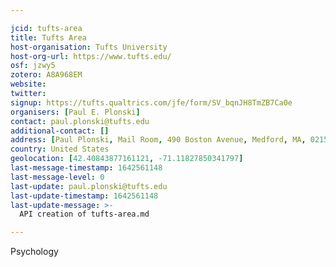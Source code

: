 ```yaml
---

jcid: tufts-area
title: Tufts Area
host-organisation: Tufts University
host-org-url: https://www.tufts.edu/
osf: jzwy5
zotero: A8A968EM
website: 
twitter: 
signup: https://tufts.qualtrics.com/jfe/form/SV_bqnJH8TmZB7Ca0e
organisers: [Paul E. Plonski]
contact: paul.plonski@tufts.edu
additional-contact: []
address: [Paul Plonski, Mail Room, 490 Boston Avenue, Medford, MA, 02155]
country: United States
geolocation: [42.40843877161121, -71.11827850341797]
last-message-timestamp: 1642561148
last-message-level: 0
last-update: paul.plonski@tufts.edu
last-update-timestamp: 1642561148
last-update-message: >-
  API creation of tufts-area.md

---
```


Psychology
